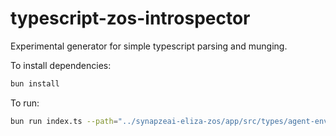 # typescript-zos-introspector

Experimental generator for simple typescript parsing and munging.

To install dependencies:

```bash
bun install
```

To run:

```bash
bun run index.ts --path="../synapzeai-eliza-zos/app/src/types/agent-enviroment-v1.ts" `
```
